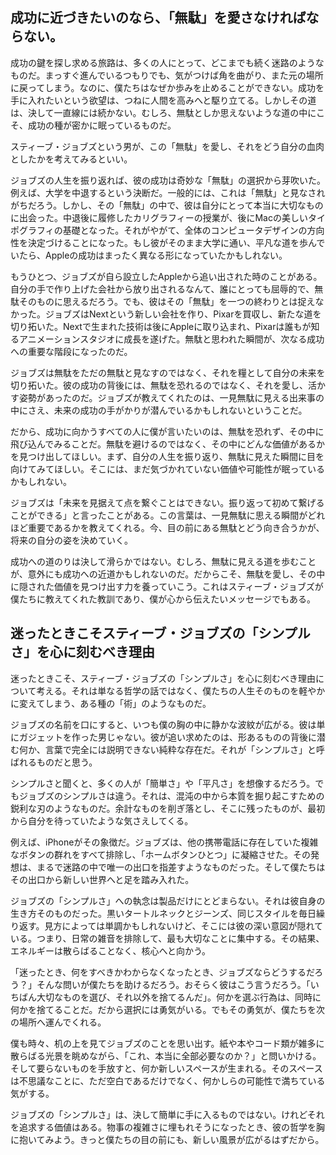 ## 成功に近づきたいのなら、「無駄」を愛さなければならない。

成功の鍵を探し求める旅路は、多くの人にとって、どこまでも続く迷路のようなものだ。まっすぐ進んでいるつもりでも、気がつけば角を曲がり、また元の場所に戻ってしまう。なのに、僕たちはなぜか歩みを止めることができない。成功を手に入れたいという欲望は、つねに人間を高みへと駆り立てる。しかしその道は、決して一直線には続かない。むしろ、無駄としか思えないような道の中にこそ、成功の種が密かに眠っているものだ。

スティーブ・ジョブズという男が、この「無駄」を愛し、それをどう自分の血肉としたかを考えてみるといい。

ジョブズの人生を振り返れば、彼の成功は奇妙な「無駄」の選択から芽吹いた。例えば、大学を中退するという決断だ。一般的には、これは「無駄」と見なされがちだろう。しかし、その「無駄」の中で、彼は自分にとって本当に大切なものに出会った。中退後に履修したカリグラフィーの授業が、後にMacの美しいタイポグラフィの基礎となった。それがやがて、全体のコンピュータデザインの方向性を決定づけることになった。もし彼がそのまま大学に通い、平凡な道を歩んでいたら、Appleの成功はまったく異なる形になっていたかもしれない。

もうひとつ、ジョブズが自ら設立したAppleから追い出された時のことがある。自分の手で作り上げた会社から放り出されるなんて、誰にとっても屈辱的で、無駄そのものに思えるだろう。でも、彼はその「無駄」を一つの終わりとは捉えなかった。ジョブズはNextという新しい会社を作り、Pixarを買収し、新たな道を切り拓いた。Nextで生まれた技術は後にAppleに取り込まれ、Pixarは誰もが知るアニメーションスタジオに成長を遂げた。無駄と思われた瞬間が、次なる成功への重要な階段になったのだ。

ジョブズは無駄をただの無駄と見なすのではなく、それを糧として自分の未来を切り拓いた。彼の成功の背後には、無駄を恐れるのではなく、それを愛し、活かす姿勢があったのだ。ジョブズが教えてくれたのは、一見無駄に見える出来事の中にさえ、未来の成功の手がかりが潜んでいるかもしれないということだ。

だから、成功に向かうすべての人に僕が言いたいのは、無駄を恐れず、その中に飛び込んでみることだ。無駄を避けるのではなく、その中にどんな価値があるかを見つけ出してほしい。まず、自分の人生を振り返り、無駄に見えた瞬間に目を向けてみてほしい。そこには、まだ気づかれていない価値や可能性が眠っているかもしれない。

ジョブズは「未来を見据えて点を繋ぐことはできない。振り返って初めて繋げることができる」と言ったことがある。この言葉は、一見無駄に思える瞬間がどれほど重要であるかを教えてくれる。今、目の前にある無駄とどう向き合うかが、将来の自分の姿を決めていく。

成功への道のりは決して滑らかではない。むしろ、無駄に見える道を歩むことが、意外にも成功への近道かもしれないのだ。だからこそ、無駄を愛し、その中に隠された価値を見つけ出す力を養っていこう。これはスティーブ・ジョブズが僕たちに教えてくれた教訓であり、僕が心から伝えたいメッセージでもある。

## 迷ったときこそスティーブ・ジョブズの「シンプルさ」を心に刻むべき理由

迷ったときこそ、スティーブ・ジョブズの「シンプルさ」を心に刻むべき理由について考える。それは単なる哲学の話ではなく、僕たちの人生そのものを軽やかに変えてしまう、ある種の「術」のようなものだ。

ジョブズの名前を口にすると、いつも僕の胸の中に静かな波紋が広がる。彼は単にガジェットを作った男じゃない。彼が追い求めたのは、形あるものの背後に潜む何か、言葉で完全には説明できない純粋な存在だ。それが「シンプルさ」と呼ばれるものだと思う。

シンプルさと聞くと、多くの人が「簡単さ」や「平凡さ」を想像するだろう。でもジョブズのシンプルさは違う。それは、混沌の中から本質を掘り起こすための鋭利な刃のようなものだ。余計なものを削ぎ落とし、そこに残ったものが、最初から自分を待っていたような気さえしてくる。

例えば、iPhoneがその象徴だ。ジョブズは、他の携帯電話に存在していた複雑なボタンの群れをすべて排除し、「ホームボタンひとつ」に凝縮させた。その発想は、まるで迷路の中で唯一の出口を指差すようなものだった。そして僕たちはその出口から新しい世界へと足を踏み入れた。

ジョブズの「シンプルさ」への執念は製品だけにとどまらない。それは彼自身の生き方そのものだった。黒いタートルネックとジーンズ、同じスタイルを毎日繰り返す。見方によっては単調かもしれないけど、そこには彼の深い意図が隠れている。つまり、日常の雑音を排除して、最も大切なことに集中する。その結果、エネルギーは散らばることなく、核心へと向かう。

「迷ったとき、何をすべきかわからなくなったとき、ジョブズならどうするだろう？」そんな問いが僕たちを助けるだろう。おそらく彼はこう言うだろう。「いちばん大切なものを選び、それ以外を捨てるんだ」。何かを選ぶ行為は、同時に何かを捨てることだ。だから選択には勇気がいる。でもその勇気が、僕たちを次の場所へ運んでくれる。

僕も時々、机の上を見てジョブズのことを思い出す。紙や本やコード類が雑多に散らばる光景を眺めながら、「これ、本当に全部必要なのか？」と問いかける。そして要らないものを手放すと、何か新しいスペースが生まれる。そのスペースは不思議なことに、ただ空白であるだけでなく、何かしらの可能性で満ちている気がする。

ジョブズの「シンプルさ」は、決して簡単に手に入るものではない。けれどそれを追求する価値はある。物事の複雑さに埋もれそうになったとき、彼の哲学を胸に抱いてみよう。きっと僕たちの目の前にも、新しい風景が広がるはずだから。